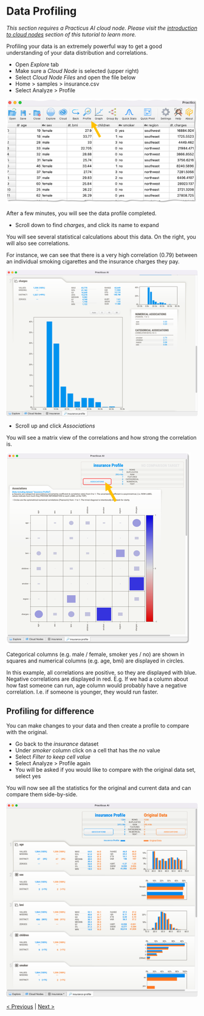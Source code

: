 # Data Profiling 

_This section requires a Practicus AI cloud node. Please visit the [introduction to cloud nodes](worker-node-intro.md) section of this tutorial to learn more._

Profiling your data is an extremely powerful way to get a good understanding of your data distribution and correlations.

- Open _Explore_ tab 
- Make sure a _Cloud Node_ is selected (upper right)
- Select _Cloud Node Files_ and open the file below 
- Home > samples > insurance.csv
- Select Analyze > Profile 

![](img/data-profiling/profile-1.png)

After a few minutes, you will see the data profile completed.

- Scroll down to find _charges_, and click its name to expand

You will see several statistical calculations about this data. On the right, you will also see correlations.

For instance, we can see that there is a very high correlation (0.79) between an individual smoking cigarettes and the insurance charges they pay.

![](img/data-profiling/profile-2.png)

- Scroll up and click _Associations_

You will see a matrix view of the correlations and how strong the correlation is. 

![](img/data-profiling/profile-3.png)

Categorical columns (e.g. male / female, smoker yes / no) are shown in squares and numerical columns (e.g. age, bmi) are displayed in circles.
 
In this example, all correlations are positive, so they are displayed with blue. Negative correlations are displayed in red. E.g. If we had a column about how fast someone can run, age column would probably have a negative correlation. I.e. if someone is younger, they would run faster.

## Profiling for difference

You can make changes to your data and then create a profile to compare with the original.

- Go back to the _insurance_ dataset 
- Under _smoker_ column click on a cell that has the _no_ value 
- Select _Filter to keep cell value_
- Select Analyze > Profile again
- You will be asked if you would like to compare with the original data set, select yes

You will now see all the statistics for the original and current data and can compare them side-by-side. 

![](img/data-profiling/profile-4.png)

[< Previous](explore.md) | [Next >](model.md)
